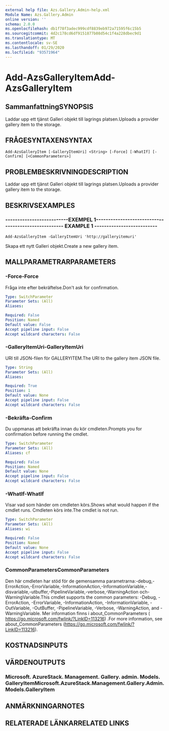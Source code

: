 ```yaml
---
external help file: Azs.Gallery.Admin-help.xml
Module Name: Azs.Gallery.Admin
online version: ''
schema: 2.0.0
ms.openlocfilehash: db1f78f3adec999cdf8839eb972a71595f6c15b5
ms.sourcegitcommit: 4d2c178cd6df9151877b08d54c1f4a228dbec9d1
ms.translationtype: MT
ms.contentlocale: sv-SE
ms.lasthandoff: 01/29/2020
ms.locfileid: "93571964"
---
```

# <span data-ttu-id="42b78-101">Add-AzsGalleryItem</span><span class="sxs-lookup"><span data-stu-id="42b78-101">Add-AzsGalleryItem</span></span>

## <span data-ttu-id="42b78-102">Sammanfattning</span><span class="sxs-lookup"><span data-stu-id="42b78-102">SYNOPSIS</span></span>
<span data-ttu-id="42b78-103">Laddar upp ett tjänst Galleri objekt till lagrings platsen.</span><span class="sxs-lookup"><span data-stu-id="42b78-103">Uploads a provider gallery item to the storage.</span></span>

## <span data-ttu-id="42b78-104">FRÅGESYNTAXEN</span><span class="sxs-lookup"><span data-stu-id="42b78-104">SYNTAX</span></span>

```
Add-AzsGalleryItem [-GalleryItemUri] <String> [-Force] [-WhatIf] [-Confirm] [<CommonParameters>]
```

## <span data-ttu-id="42b78-105">PROBLEMBESKRIVNING</span><span class="sxs-lookup"><span data-stu-id="42b78-105">DESCRIPTION</span></span>
<span data-ttu-id="42b78-106">Laddar upp ett tjänst Galleri objekt till lagrings platsen.</span><span class="sxs-lookup"><span data-stu-id="42b78-106">Uploads a provider gallery item to the storage.</span></span>

## <span data-ttu-id="42b78-107">BESKRIVS</span><span class="sxs-lookup"><span data-stu-id="42b78-107">EXAMPLES</span></span>

### <span data-ttu-id="42b78-108">--------------------------EXEMPEL 1--------------------------</span><span class="sxs-lookup"><span data-stu-id="42b78-108">-------------------------- EXAMPLE 1 --------------------------</span></span>
```
Add-AzsGalleryItem -GalleryItemUri 'http://galleryitemuri'
```

<span data-ttu-id="42b78-109">Skapa ett nytt Galleri objekt.</span><span class="sxs-lookup"><span data-stu-id="42b78-109">Create a new gallery item.</span></span>

## <span data-ttu-id="42b78-110">MALLPARAMETRAR</span><span class="sxs-lookup"><span data-stu-id="42b78-110">PARAMETERS</span></span>

### <span data-ttu-id="42b78-111">-Force</span><span class="sxs-lookup"><span data-stu-id="42b78-111">-Force</span></span>
<span data-ttu-id="42b78-112">Fråga inte efter bekräftelse.</span><span class="sxs-lookup"><span data-stu-id="42b78-112">Don't ask for confirmation.</span></span>

```yaml
Type: SwitchParameter
Parameter Sets: (All)
Aliases: 

Required: False
Position: Named
Default value: False
Accept pipeline input: False
Accept wildcard characters: False
```

### <span data-ttu-id="42b78-113">-GalleryItemUri</span><span class="sxs-lookup"><span data-stu-id="42b78-113">-GalleryItemUri</span></span>
<span data-ttu-id="42b78-114">URI till JSON-filen för GALLERYITEM.</span><span class="sxs-lookup"><span data-stu-id="42b78-114">The URI to the gallery item JSON file.</span></span>

```yaml
Type: String
Parameter Sets: (All)
Aliases: 

Required: True
Position: 1
Default value: None
Accept pipeline input: False
Accept wildcard characters: False
```

### <span data-ttu-id="42b78-115">-Bekräfta</span><span class="sxs-lookup"><span data-stu-id="42b78-115">-Confirm</span></span>
<span data-ttu-id="42b78-116">Du uppmanas att bekräfta innan du kör cmdleten.</span><span class="sxs-lookup"><span data-stu-id="42b78-116">Prompts you for confirmation before running the cmdlet.</span></span>

```yaml
Type: SwitchParameter
Parameter Sets: (All)
Aliases: cf

Required: False
Position: Named
Default value: None
Accept pipeline input: False
Accept wildcard characters: False
```

### <span data-ttu-id="42b78-117">-WhatIf</span><span class="sxs-lookup"><span data-stu-id="42b78-117">-WhatIf</span></span>
<span data-ttu-id="42b78-118">Visar vad som händer om cmdleten körs.</span><span class="sxs-lookup"><span data-stu-id="42b78-118">Shows what would happen if the cmdlet runs.</span></span>
<span data-ttu-id="42b78-119">Cmdleten körs inte.</span><span class="sxs-lookup"><span data-stu-id="42b78-119">The cmdlet is not run.</span></span>

```yaml
Type: SwitchParameter
Parameter Sets: (All)
Aliases: wi

Required: False
Position: Named
Default value: None
Accept pipeline input: False
Accept wildcard characters: False
```

### <span data-ttu-id="42b78-120">CommonParameters</span><span class="sxs-lookup"><span data-stu-id="42b78-120">CommonParameters</span></span>
<span data-ttu-id="42b78-121">Den här cmdleten har stöd för de gemensamma parametrarna:-debug,-ErrorAction,-ErrorVariable,-InformationAction,-InformationVariable,-disvariable,-utbuffer,-PipelineVariable,-verbose,-WarningAction och-WarningVariable.</span><span class="sxs-lookup"><span data-stu-id="42b78-121">This cmdlet supports the common parameters: -Debug, -ErrorAction, -ErrorVariable, -InformationAction, -InformationVariable, -OutVariable, -OutBuffer, -PipelineVariable, -Verbose, -WarningAction, and -WarningVariable.</span></span> <span data-ttu-id="42b78-122">Mer information finns i about_CommonParameters ( https://go.microsoft.com/fwlink/?LinkID=113216) .</span><span class="sxs-lookup"><span data-stu-id="42b78-122">For more information, see about_CommonParameters (https://go.microsoft.com/fwlink/?LinkID=113216).</span></span>

## <span data-ttu-id="42b78-123">KOSTNADS</span><span class="sxs-lookup"><span data-stu-id="42b78-123">INPUTS</span></span>

## <span data-ttu-id="42b78-124">VÄRDEN</span><span class="sxs-lookup"><span data-stu-id="42b78-124">OUTPUTS</span></span>

### <span data-ttu-id="42b78-125">Microsoft. AzureStack. Management. Gallery. admin. Models. GalleryItem</span><span class="sxs-lookup"><span data-stu-id="42b78-125">Microsoft.AzureStack.Management.Gallery.Admin.Models.GalleryItem</span></span>

## <span data-ttu-id="42b78-126">ANMÄRKNINGAR</span><span class="sxs-lookup"><span data-stu-id="42b78-126">NOTES</span></span>

## <span data-ttu-id="42b78-127">RELATERADE LÄNKAR</span><span class="sxs-lookup"><span data-stu-id="42b78-127">RELATED LINKS</span></span>

